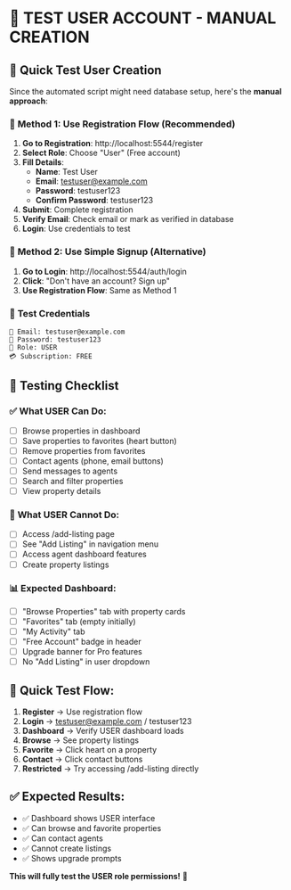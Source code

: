 # 🧪 TEST USER ACCOUNT - MANUAL CREATION

## 🎯 Quick Test User Creation

Since the automated script might need database setup, here's the **manual approach**:

### 📝 **Method 1: Use Registration Flow (Recommended)**

1. **Go to Registration**: http://localhost:5544/register
2. **Select Role**: Choose "User" (Free account)
3. **Fill Details**:
   - **Name**: Test User
   - **Email**: testuser@example.com
   - **Password**: testuser123
   - **Confirm Password**: testuser123
4. **Submit**: Complete registration
5. **Verify Email**: Check email or mark as verified in database
6. **Login**: Use credentials to test

### 📝 **Method 2: Use Simple Signup (Alternative)**

1. **Go to Login**: http://localhost:5544/auth/login
2. **Click**: "Don't have an account? Sign up"
3. **Use Registration Flow**: Same as Method 1

### 🎯 **Test Credentials**
```
📧 Email: testuser@example.com
🔑 Password: testuser123
👤 Role: USER
💳 Subscription: FREE
```

## 🧪 **Testing Checklist**

### ✅ **What USER Can Do:**
- [ ] Browse properties in dashboard
- [ ] Save properties to favorites (heart button)
- [ ] Remove properties from favorites
- [ ] Contact agents (phone, email buttons)
- [ ] Send messages to agents
- [ ] Search and filter properties
- [ ] View property details

### 🚫 **What USER Cannot Do:**
- [ ] Access /add-listing page
- [ ] See "Add Listing" in navigation menu
- [ ] Access agent dashboard features
- [ ] Create property listings

### 📊 **Expected Dashboard:**
- [ ] "Browse Properties" tab with property cards
- [ ] "Favorites" tab (empty initially)
- [ ] "My Activity" tab
- [ ] "Free Account" badge in header
- [ ] Upgrade banner for Pro features
- [ ] No "Add Listing" in user dropdown

## 🚀 **Quick Test Flow:**

1. **Register** → Use registration flow
2. **Login** → testuser@example.com / testuser123
3. **Dashboard** → Verify USER dashboard loads
4. **Browse** → See property listings
5. **Favorite** → Click heart on a property
6. **Contact** → Click contact buttons
7. **Restricted** → Try accessing /add-listing directly

## ✅ **Expected Results:**

- ✅ Dashboard shows USER interface
- ✅ Can browse and favorite properties
- ✅ Can contact agents
- ✅ Cannot create listings
- ✅ Shows upgrade prompts

**This will fully test the USER role permissions!** 🎯
